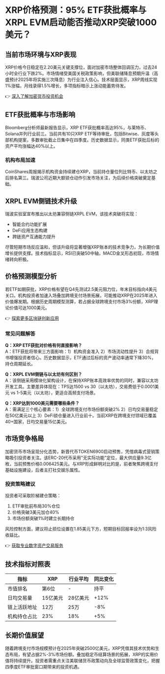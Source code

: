 # XRP价格预测：95% ETF获批概率与XRPL EVM启动能否推动XRP突破1000美元？

## 当前市场环境与XRP表现
XRP价格今日稳定在2.20美元关键支撑位，面对加密市场整体回调压力，过去24小时全行业下跌2%。市场情绪受美国关税政策影响，但美联储降息预期升温（高盛预计2025年将实施三次降息）为行业注入信心。技术层面显示，XRP周线实现1%涨幅，月线录得1.5%增长，多项指标暗示上涨动能蓄势待发。

👉 [深入了解加密货币投资机会](https://bit.ly/okx_welcome)

## ETF获批概率与市场影响
Bloomberg分析师最新报告显示，XRP ETF获批概率高达95%，与莱特币、Solana并列行业前三。当前共有10只XRP ETF等待审批，包括Bitwise、灰度等头部机构提案，多数审批截止日集中在四季度。历史数据显示，同类ETF获批后标的资产平均涨幅达40%以上。

### 机构布局加速
CoinShares周报揭示机构资金持续建仓XRP，当前持仓量位列比特币、以太坊之后排名第三。瑞波公司近期大额锁仓动作引发市场关注，为后续价格突破奠定基础。

## XRPL EVM侧链技术升级
瑞波实验室宣布推出以太坊兼容侧链XRPL EVM，该技术突破将实现：
- 智能合约功能扩展
- DeFi应用生态构建
- 跨链资产互通能力提升

尽管短期市场反应温和，但该升级将显著增强XRP账本的技术竞争力，为长期价值增长提供支撑。技术指标显示，RSI已突破50中轴，MACD金叉形态初现，市场情绪转向积极。

## 价格预测模型分析
若ETF如期获批，XRP价格有望在Q4先测试2.5美元阻力位，年末目标指向4美元关口。机构投资者加速入场叠加跨境支付场景拓展，可能推动XRP在2025年进入价值爆发期。根据历史周期模型测算，若占据全球跨境支付市场3%份额，XRP理论价值可达1000美元。

👉 [探索更多区块链创新应用](https://bit.ly/okx_welcome)

### 常见问题解答
**Q：XRP ETF获批对价格有何直接影响？**  
A：ETF获批将带来三方面影响：1）机构资金准入 2）市场流动性提升 3）合规背书增强投资者信心。历史数据显示，ETF通过后标的资产波动率通常下降30%，持仓周期延长。

**Q：XRPL EVM侧链与以太坊有何区别？**  
A：该侧链采用模块化架构设计，在保持XRP账本高效率优势的同时，兼容以太坊开发工具。主要差异体现在：TPS达1500 vs 30（以太坊），交易费低于0.0001美元 vs 1-5美元（以太坊），更适合高频支付场景。

**Q：XRP达到1000美元需要哪些条件？**  
A：需满足三个核心要素：1）全球跨境支付市场份额突破2% 2）日均交易量稳定在50亿美元以上 3）DeFi锁仓量进入行业前十。当前XRP在跨境支付领域已覆盖40+国家，日均交易量15亿美元。

## 市场竞争格局
加密货币市场呈现分化态势，新晋代币TOKEN6900启动预售，凭借病毒式营销策略吸引投资者关注。该ERC-20代币采用"无实际功能"定位，最大供应量9.3亿枚，当前预售价格0.006425美元。与XRP形成鲜明对比的是，前者聚焦跨境支付基础设施建设，后者主打社交娱乐属性。

### 投资策略建议
投资者可采取阶梯建仓策略：
1. ETF审批前布局30%仓位
2. 价格突破3美元加仓40%
3. 市场份额突破1%时建立长期持仓

风险控制方面，建议将止损位设置在1.85美元下方，短期目标回报率设为1:3风险收益比。

👉 [获取专业数字资产交易服务](https://bit.ly/okx_welcome)

## 技术指标对照表

| 指标          | XRP       | 行业平均   | 同比变化 |
|---------------|-----------|------------|----------|
| 市值排名      | 第6位     | -          | 持平     |
| 日均交易量    | 15亿美元  | 28亿美元   | +12%     |
| 链上活跃地址  | 12万      | 25万       | -8%      |
| 机构持仓占比  | 23%       | 18%        | +5%      |

## 长期价值展望
随着跨境支付市场规模预计在2025年突破2500亿美元，XRP凭借其技术优势和生态布局，有望占据2%-3%市场份额。叠加稳定币结算场景的拓展，XRP的实用价值将持续提升。投资者需重点关注美联储货币政策动向及全球监管政策变化，把握四季度ETF审批窗口期带来的投资机遇。